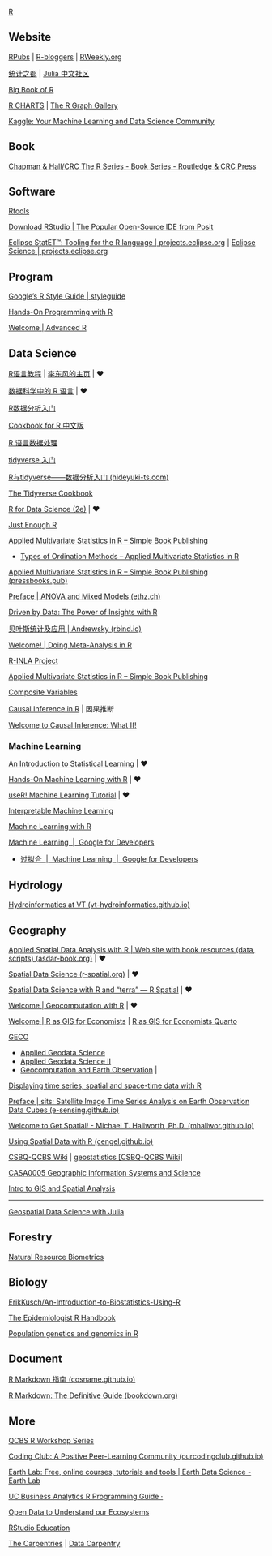 
[R](https://mirrors.tuna.tsinghua.edu.cn/CRAN/bin/windows/base/)

## Website

[RPubs](https://rpubs.com/) | [R-bloggers](https://www.r-bloggers.com/) | [RWeekly.org](https://rweekly.org/)

[统计之都](https://cosx.org/) | [Julia 中文社区](https://cn.julialang.org/)

[Big Book of R](https://www.bigbookofr.com/)

[R CHARTS](https://r-charts.com/) | [The R Graph Gallery](https://r-graph-gallery.com/)

[Kaggle: Your Machine Learning and Data Science Community](https://www.kaggle.com/)

## Book

[Chapman & Hall/CRC The R Series - Book Series - Routledge & CRC Press](https://www.routledge.com/Chapman--HallCRC-The-R-Series/book-series/CRCTHERSER)

## Software

[Rtools](https://mirrors.tuna.tsinghua.edu.cn/CRAN/bin/windows/Rtools/) 

[Download RStudio | The Popular Open-Source IDE from Posit](https://posit.co/products/open-source/rstudio/)

[Eclipse StatET™: Tooling for the R language | projects.eclipse.org](https://projects.eclipse.org/projects/science.statet) | [Eclipse Science | projects.eclipse.org](https://projects.eclipse.org/projects/science)

## Program

[Google’s R Style Guide | styleguide](https://google.github.io/styleguide/Rguide.html)

[Hands-On Programming with R](https://rstudio-education.github.io/hopr/)

[Welcome | Advanced R](https://adv-r.hadley.nz/)

## Data Science

[R语言教程](https://www.math.pku.edu.cn/teachers/lidf/docs/Rbook/html/_Rbook/index.html) | [李东风的主页](https://www.math.pku.edu.cn/teachers/lidf/) | ♥

[数据科学中的 R 语言](https://bookdown.org/wangminjie/R4DS/) | ♥

[R数据分析入门](https://bookdown.org/lhe/a-quick-start-on-data-analysis-in-r/)

[Cookbook for R 中文版](https://openbiox.github.io/Cookbook-for-R-Chinese/)

[R 语言数据处理](https://bookdown.org/zhongyufei/Data-Handling-in-R/)

[tidyverse 入门](https://socimh.github.io/intro2tidy/)

[R与tidyverse——数据分析入门 (hideyuki-ts.com)](https://hideyuki-ts.com/r-and-tidyverse-book/index.html)

[The Tidyverse Cookbook](https://rstudio-education.github.io/tidyverse-cookbook/)

[R for Data Science (2e)](https://r4ds.hadley.nz/) | ♥

[Just Enough R](https://benwhalley.github.io/just-enough-r/)

[Applied Multivariate Statistics in R – Simple Book Publishing](https://uw.pressbooks.pub/appliedmultivariatestatistics/)

- [Types of Ordination Methods – Applied Multivariate Statistics in R](https://uw.pressbooks.pub/appliedmultivariatestatistics/chapter/types-of-ordination-methods/)

[Applied Multivariate Statistics in R – Simple Book Publishing (pressbooks.pub)](https://uw.pressbooks.pub/appliedmultivariatestatistics/)

[Preface | ANOVA and Mixed Models (ethz.ch)](https://people.math.ethz.ch/~meier/teaching/anova/index.html)

[Driven by Data: The Power of Insights with R](https://liamamilin.github.io/Driven-by-Data-The-Power-of-Insights-with-R/)

[贝叶斯统计及应用 | Andrewsky (rbind.io)](https://andrewwang.rbind.io/courses/bayesian_statistics/)

[Welcome! | Doing Meta-Analysis in R](https://bookdown.org/MathiasHarrer/Doing_Meta_Analysis_in_R/)

[R-INLA Project](https://www.r-inla.org/)

[Applied Multivariate Statistics in R – Simple Book Publishing](https://uw.pressbooks.pub/appliedmultivariatestatistics/)

[Composite Variables](https://jslefche.github.io/sem_book/)

[Causal Inference in R](https://www.r-causal.org/) | 因果推断

[Welcome to Causal Inference: What If!](https://causalai.github.io/what-if/index.html)

### Machine Learning

[An Introduction to Statistical Learning](https://www.statlearning.com/) | ♥

[Hands-On Machine Learning with R](https://bradleyboehmke.github.io/HOML/) | ♥

[useR! Machine Learning Tutorial](https://koalaverse.github.io/machine-learning-in-R/) | ♥

[Interpretable Machine Learning](https://christophm.github.io/interpretable-ml-book/)

[Machine Learning with R](https://fderyckel.github.io/machinelearningwithr/)

[Machine Learning  |  Google for Developers](https://developers.google.cn/machine-learning?hl=zh-cn)

- [过拟合  |  Machine Learning  |  Google for Developers](https://developers.google.cn/machine-learning/crash-course/overfitting/overfitting?hl=zh-cn)

## Hydrology

[Hydroinformatics at VT (vt-hydroinformatics.github.io)](https://vt-hydroinformatics.github.io/)

## Geography

[Applied Spatial Data Analysis with R | Web site with book resources (data, scripts) (asdar-book.org)](https://asdar-book.org/) | ♥

[Spatial Data Science (r-spatial.org)](https://r-spatial.org/book/) | ♥

[Spatial Data Science with R and “terra” — R Spatial](https://www.rspatial.org/#) | ♥

[Welcome | Geocomputation with R](https://r.geocompx.org/) | ♥

[Welcome | R as GIS for Economists](https://tmieno2.github.io/R-as-GIS-for-Economists/) | [R as GIS for Economists Quarto](https://tmieno2.github.io/R-as-GIS-for-Economists-Quarto/)

[GECO](https://github.com/geco-bern)

- [Applied Geodata Science](https://geco-bern.github.io/agds/)
- [Applied Geodata Science II](https://geco-bern.github.io/agds2_course/)
- [Geocomputation and Earth Observation](https://geco-group.org/) | 

[Displaying time series, spatial and space-time data with R](https://oscarperpinan.github.io/bookvis/)

[Preface | sits: Satellite Image Time Series Analysis on Earth Observation Data Cubes (e-sensing.github.io)](https://e-sensing.github.io/sitsbook/)

[Welcome to Get Spatial! - Michael T. Hallworth, Ph.D. (mhallwor.github.io)](https://mhallwor.github.io/_pages/welcome)

[Using Spatial Data with R (cengel.github.io)](https://cengel.github.io/R-spatial/)

[CSBQ-QCBS Wiki](https://wiki.qcbs.ca/start) | [geostatistics [CSBQ-QCBS Wiki]](https://wiki.qcbs.ca/geostatistics)

[CASA0005 Geographic Information Systems and Science](https://andrewmaclachlan.github.io/CASA0005repo/)

[Intro to GIS and Spatial Analysis](https://mgimond.github.io/Spatial/index.html)

------

[Geospatial Data Science with Julia](https://juliaearth.github.io/geospatial-data-science-with-julia/)

## Forestry

[Natural Resource Biometrics](https://oakmissouri.org/nrbiometrics/)

## Biology

[ErikKusch/An-Introduction-to-Biostatistics-Using-R](https://github.com/ErikKusch/An-Introduction-to-Biostatistics-Using-R)

[The Epidemiologist R Handbook](https://epirhandbook.com/en/index.html)

[Population genetics and genomics in R](https://grunwaldlab.github.io/Population_Genetics_in_R/index.html)

## Document

[R Markdown 指南 (cosname.github.io)](https://cosname.github.io/rmarkdown-guide/)

[R Markdown: The Definitive Guide (bookdown.org)](https://bookdown.org/yihui/rmarkdown/)

## More

[QCBS R Workshop Series](https://r.qcbs.ca/)

[Coding Club: A Positive Peer-Learning Community (ourcodingclub.github.io)](https://ourcodingclub.github.io/)

[Earth Lab: Free, online courses, tutorials and tools | Earth Data Science - Earth Lab](https://www.earthdatascience.org/)

[UC Business Analytics R Programming Guide ·](https://uc-r.github.io/)

[Open Data to Understand our Ecosystems](https://www.neonscience.org/)

[RStudio Education](https://education.rstudio.com/)

[The Carpentries](https://carpentries.org/) | [Data Carpentry](https://datacarpentry.org/)